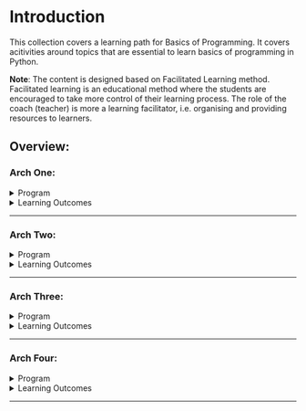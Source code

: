 # Introduction

This collection covers a learning path for Basics of Programming. It covers acitivities around topics that are essential to learn basics of programming in Python.

**Note**: The content is designed based on Facilitated Learning method. Facilitated learning is an educational method where the students are encouraged to take more control of their learning process. The role of the coach (teacher) is more a learning facilitator, i.e. organising and providing resources to learners.

## Overview:

### Arch One:
<details>
<summary>Program</summary>

### Week01: Linear Programs.

<!-- 
**Facilitating Learning**: [Check Week 01/inf-bc-w01-teaching.md](./week01/inf-bc-w01-teaching.md) 
--> 

<details>
<summary>Content</summary>

#### Programming 
General concepts of programs, basic data types, basic calculations in Python, linear programs in Python with simple input / output.

**Learning Activities**: [Check Week 01/inf-bc-w01-python.md](./week01/inf-bc-w01-python.md) 

<!-- #### Skills 
[todo: make a list of final elements from week 01 skills]

**Learning Activities**: [Check Week 01/inf-bc-w01-skills.md](./week01/inf-bc-w01-skills.md) 
-->
</details>

### Week02: Branching Programs.

<!-- 
**Facilitating Learning**: [Check Week 02/inf-bc-w02-teaching.md](./week02/inf-bc-w02-teaching.md)
--> 

<details>
<summary>Content </summary>

#### Programming 
Boolean expressions and conditional statements, basics of string processing with simple input / output.

**Learning Activities**: [Check Week 02/inf-bc-w02-python.md](./week02/inf-bc-w02-python.md) 

<!-- #### Skills 
[todo: make a list of final elements from week 02 skills]

**Learning Activities**: [Check Week 02/inf-bc-w02-skills.md](./week02/inf-bc-w02-skills.md) 
-->

</details>


### Week03: Iterative Programs.

<!-- 
**Facilitating Learning**: [Check Week 03/inf-bc-w03-teaching.md](./week03/inf-bc-w03-teaching.md)
--> 

<details>
<summary>Content </summary>

#### Programming 
General concepts of loops (*while* and *for*) and more functions for strings: type conversions, length, replacing, splitting and joining.

**Learning Activities**: [Check Week 03/inf-bc-w03-python.md](./week03/inf-bc-w03-python.md) 

<!-- #### Skills 
[todo: make a list of final elements from week 02 skills]

**Learning Activities**: [Check Week 03/inf-bc-w03-skills.md](./week03/inf-bc-w03-skills.md) 
-->

</details>


### Week04: Review / Challenges.

<details>
<summary>Content </summary>

#### Programming 
A programming challenge that covers previous weeks

**Learning Activities**: [Check Week 04/inf-bc-w04-challenge.md](./week04/inf-bc-w04-challenge.md) 

</details>

</details>

<details>
<summary>Learning Outcomes</summary>

**Programming Elements**: In **Arch One** the following programming elements are covered:

	- primitive data types: characters, strings, integer, float and booleans.
	- basic numerical operations: + , - , * , / , %
	- simple user inputs and print formats.
	- conditional statements: if-else statements
	- loops: while and for.
	- basic string processing: length, split, join, replace, join.

As a result of participating in **BaseCamp:Arch One**, students will be able to:

1. Read, Understand and Analyse the behaviour of a Python program implementing the programming elements covered in Arch One.
2. Implement their solutions for a given problem statement using the programming elements covered in Arch One.
3. Organise working environment using command lines for making folders, changinf paths, listing contents of a folder, managing (copy, delete, rename) files.
4. Implementing their Python programs in Python Shell and an IDE.
5. Execute Python programs using a terminal and an IDE.
6. Plan, Follow, Execute daily learning activities and reflect on what have been learned.
7. Understand the concept of the acceptance testing on general applications.
8. Plan and Execute basics (variety of user inputs) of acceptance testing on a console based Python program.
9. [todo: what can the student do?] is introduced to the HR, teachers, students and various tools that are used
10. Manage her/his learning process using basic Time Management methods.
11. makes plans based on a self-chosen method [todo: overlaps with 6].
12. is introduced to various learning strategies [todo: overlaps with 6.]
13. applies learning strategies [todo: rephrase 12, 6]
14. reflects on his/her own work every week. 
15. knows how to build a dossier [todo: rephrase, perhaps has built something already] 

</details>

<hr />

### Arch Two:

<details>
<summary>Program</summary>

### Week05: Functions, Lists and Tuples.


<!--
**Facilitating Learning**: [Check Week 05/inf-bc-w05-teaching.md](./week05/inf-bc-w05-teaching.md)
--> 

<details>
<summary>Content</summary>

#### Programming 
General concepts of functions, basics of lists and tuples as collective structures.

**Learning Activities**: [Check Week 05/inf-bc-w05-python.md](./week05/inf-bc-w05-python.md) 
<!--
#### Skills 
[todo: make a list of final elements from week 01 skills]

**Learning Activities**: [Check Week 05/inf-bc-w05-skills.md](./week05/inf-bc-w05-skills.md) 
-->
</details>



### Week06: Functions, Dictionaries and Sets.


<!--
**Facilitating Learning**: [Check Week 06/inf-bc-w06-teaching.md](./week06/inf-bc-w06-teaching.md)
--> 

<details>
<summary>Content</summary>

#### Programming 
Arguments and parameters, default values for parameters, dictionaries and basics of sets.

**Learning Activities**: [Check Week 06/inf-bc-w06-python.md](./week06/inf-bc-w06-python.md) 
<!--
#### Skills 
[todo: make a list of final elements from week 01 skills]

**Learning Activities**: [Check Week 06/inf-bc-w06-skills.md](./week06/inf-bc-w06-skills.md) 
-->
</details>



### Week07: Functions and Nested Structures.


<!--
**Facilitating Learning**: [Check Week 07/inf-bc-w07-teaching.md](./week07/inf-bc-w07-teaching.md)
--> 

<details>
<summary>Content</summary>

#### Programming 
Lambda expressions, namespaces, and nested structures (lists, tuples, sets).

**Learning Activities**: [Check Week 07/inf-bc-w07-python.md](./week07/inf-bc-w07-python.md) 
<!--
#### Skills 
[todo: make a list of final elements from week 01 skills]

**Learning Activities**: [Check Week 07/inf-bc-w07-skills.md](./week07/inf-bc-w07-skills.md) 
-->
</details>



### Week08: Review / Challenges.

<details>
<summary>Content</summary>

- **Concepts** : There is no new topic for students who need to review previous weeks. The topics for the sprinters can be decided later [to do].

</details>


</details>

<details>
<summary>Learning Outcomes</summary>

As a result of participating in **BaseCamp:Part Two**, students will be able to:

1. [todo: Python in progress]
2. [todo: to be rephrased and aligned] Professionals skills: In Arch Two the following skills are covered: 
	- Apply and reflect on time management 
	- Research & problem solving 
	- Presentation of products/assignments 
	- Giving & receiving feedback 
	- Testing 
	- Introduction to GitHub 

</details>

<hr />

### Arch Three:

<details>
<summary>Program</summary>

### Week09: Everything is an Object.

<details>
<summary>Content </summary>

#### Programming 
Basic concepts of Classes, attributes, methods and instances in Python.

**Learning Activities**: [Check Week 09/inf-bc-w09-python.md](./week09/inf-bc-w09-python.md) 

</details>


### Week10: (Plain) Data Files.

<details>
<summary>Content </summary>

#### Programming 
Basic concepts of reading / writing data from / to plain files (binary and text) in Python.

**Learning Activities**: [Check Week 10/inf-bc-w10-python.md](./week10/inf-bc-w10-python.md) 

</details>


### Week11: Structured Data Files.

<details>
<summary>Content </summary>

#### Programming 
Basic concepts of reading / writing data from / to structured files (csv and json) in Python.

**Learning Activities**: [Check Week 11/inf-bc-w11-python.md](./week11/inf-bc-w11-python.md) 

</details>


### Week12: Review / Challenges

<details>
<summary>Content</summary>

- **Concepts** : There is no new topic for students who need to review previous weeks. The topics for the sprinters can be decided later [to do].
- **Exercises**: To do.
- **Status**: 
	- *Learning Path*: To do.
	- *Exercises*: To do (Framework is Ready).
	- *Products*: To do.

</details>



</details>

<details>
<summary>Learning Outcomes</summary>

As a result of participating in **BaseCamp:Part Three**, students will be able to:

1. Plan and execute detailed learning activity provided given general learning goals and resources.
2. 


</details>


<hr />

### Arch Four:

<details>
<summary>Program</summary>

**Idea**: planning is part of the student activity in the last arch. Students provide their plan at the beginning of the week and based on that they study and provide the solution.

### Week13: Data Base.

<details>
<summary>Content </summary>

#### Programming 
Basic concepts of reading / writing data from / to database (SQLite) in Python.

**Learning Activities**: [Check Week 13/inf-bc-w13-python.md](./week13/inf-bc-w13-python.md) 

</details>



### Week14: Functions: as a Type.

<details>
<summary>Content </summary>

#### Programming 
Basic concepts of higher order functions in Python.

**Learning Activities**: [Check Week 14/inf-bc-w14-python.md](./week14/inf-bc-w14-python.md) 

</details>

### Week15: Functions: Recursion.

<details>
<summary>Content </summary>

#### Programming 
Basic concepts of recursion in Python.

**Learning Activities**: [Check Week 15/inf-bc-w15-python.md](./week15/inf-bc-w15-python.md) 

</details>

### Week16: Review / Challenges

<details>
<summary>Content</summary>

- **Concepts** : There is no new topic for students who need to review previous weeks. The topics for the sprinters can be decided later [to do].
- **Exercises**: To do.
- **Status**: 
	- *Learning Path*: To do.
	- *Exercises*: To do.
	- *Products*: To do.

</details>


</details>

<details>
<summary>Learning Outcomes</summary>

As a result of participating in **BaseCamp:Part Four**, students will be able to:

1. Plan and execute weekly learning activity provided given end goals.
2. 


</details>


<hr />
<!--

## Final Projects
- [todo: ideas about projects that can cover majority of the learning elements.]

## Learning Outcomes

*Note: In the following learning outcomes the level and complexity of Python programs, problem statements and solutions will be determined based on what have been covered during the four Arches. For details read the learning outcomes of each Arch.*
 
As a result of participating in the **Full Program with Four Arches**, each individual student will be able to:

1. Determine if Informatica is her/his choice of study.
2. Determine if software engineering is her/his future career to pursue.
3. Manage (plan, monitor and control) his/her learning process in first year and second year HBO courses.
4. Apply iterative and accumulative concept of Development and Learning. 
5. Analyse a problem statement [todo: aspects of RE], Design a (programming) solution and Implement her/his solution in Python.
6. Understand and Apply best practices in Python coding ([PEP 8](https://peps.python.org/pep-0008/)).
7. Understand and Analyse the behaviour of an existing Python code.
8. Modify and Add new features to an existing Python code. 
9. Test, Debug and Detect syntactical and semantical errors in a Python program. 
10. Apply (basic) acceptance testing on a Python program.
11. Design and Implement (simple) unit tests for a Python program.
12. Communicate (both verbal and written) her/his ideas/solutions/questions clearly in both detailed and abstract level.
13. Oragnise *personal* programming Python projects in *her/his github repository*.
13. [more? skills?]

HBO-I Realiseren, Level One:
User Interaction: Realise and qualitatively test simple interactive products or services on the basis of an interactive design whereby use is made of accessible
tools, design guidelines and/or house style.
Infrustructure: Organise, test and make available
of a local/small infrastructure.
Software: Build, test and make available a simple software system. The set-up filling and querying of a data base is part of the software system.
-->

## References:
### Programming:
1. Bill Lubanovic; **"Introducing Python: Modern Computing in Simple Packages"**; [Check here](https://www.oreilly.com/library/view/introducing-python-2nd/9781492051374/) 
2. Brian Heinold; **"A Practical Introduction to Python Programming"** [Available Online, Check here](https://www.brianheinold.net/python/python_book.html).
	- Solutions to the exercises are [available here](https://github.com/henrytirla/Practical-Introduction-to-python).
3. Ben Stephenson; **"The Python Workbook: A Brief Introduction with Exercises and Solutions"** [Check here](https://link.springer.com/book/10.1007/978-3-319-14240-1)


### Skills:

1. Fernando Doglio; **"Skills of a Successful Software Engineer"** [Check here](https://www.manning.com/books/skills-of-a-successful-software-engineer?query=skills%20software%20engineers)

### Teaching:
1. Felienne Hermans; **"The Programmer's Brain: What Every Programmer Needs to Know about Cognition"** [Check here](https://www.amazon.com/Programmers-Brain-every-programmer-cognition/dp/1617298670)
2. David Allen, Tina Blythe; **"Facilitating for Learning: Tools for Teacher Groups of All Kinds"**. [Check here](https://www.amazon.com/Facilitating-Learning-Tools-Teacher-Groups/dp/0807757381)
3. Margaret Crockett, Janet Foster; **"Training the Trainer Resource Pack"** [Check here](http://www.ica-sae.org/trainer/english/index.htmArch)

